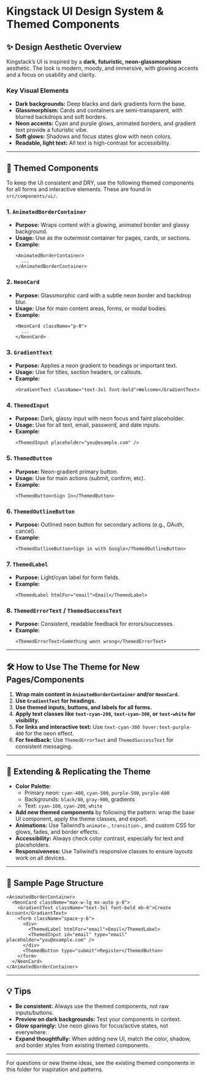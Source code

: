 # Kingstack UI Design System & Themed Components

## ✨ Design Aesthetic Overview

Kingstack’s UI is inspired by a **dark, futuristic, neon-glassmorphism** aesthetic. The look is modern, moody, and immersive, with glowing accents and a focus on usability and clarity.

### Key Visual Elements
- **Dark backgrounds:** Deep blacks and dark gradients form the base.
- **Glassmorphism:** Cards and containers are semi-transparent, with blurred backdrops and soft borders.
- **Neon accents:** Cyan and purple glows, animated borders, and gradient text provide a futuristic vibe.
- **Soft glows:** Shadows and focus states glow with neon colors.
- **Readable, light text:** All text is high-contrast for accessibility.

---

## 🧩 Themed Components

To keep the UI consistent and DRY, use the following themed components for all forms and interactive elements. These are found in `src/components/ui/`.

### 1. `AnimatedBorderContainer`
- **Purpose:** Wraps content with a glowing, animated border and glassy background.
- **Usage:** Use as the outermost container for pages, cards, or sections.
- **Example:**
  ```tsx
  <AnimatedBorderContainer>
    ...
  </AnimatedBorderContainer>
  ```

### 2. `NeonCard`
- **Purpose:** Glassmorphic card with a subtle neon border and backdrop blur.
- **Usage:** Use for main content areas, forms, or modal bodies.
- **Example:**
  ```tsx
  <NeonCard className="p-8">
    ...
  </NeonCard>
  ```

### 3. `GradientText`
- **Purpose:** Applies a neon gradient to headings or important text.
- **Usage:** Use for titles, section headers, or callouts.
- **Example:**
  ```tsx
  <GradientText className="text-3xl font-bold">Welcome</GradientText>
  ```

### 4. `ThemedInput`
- **Purpose:** Dark, glassy input with neon focus and faint placeholder.
- **Usage:** Use for all text, email, password, and date inputs.
- **Example:**
  ```tsx
  <ThemedInput placeholder="you@example.com" />
  ```

### 5. `ThemedButton`
- **Purpose:** Neon-gradient primary button.
- **Usage:** Use for main actions (submit, confirm, etc).
- **Example:**
  ```tsx
  <ThemedButton>Sign In</ThemedButton>
  ```

### 6. `ThemedOutlineButton`
- **Purpose:** Outlined neon button for secondary actions (e.g., OAuth, cancel).
- **Example:**
  ```tsx
  <ThemedOutlineButton>Sign in with Google</ThemedOutlineButton>
  ```

### 7. `ThemedLabel`
- **Purpose:** Light/cyan label for form fields.
- **Example:**
  ```tsx
  <ThemedLabel htmlFor="email">Email</ThemedLabel>
  ```

### 8. `ThemedErrorText` / `ThemedSuccessText`
- **Purpose:** Consistent, readable feedback for errors/successes.
- **Example:**
  ```tsx
  <ThemedErrorText>Something went wrong</ThemedErrorText>
  ```

---

## 🛠️ How to Use The Theme for New Pages/Components

1. **Wrap main content in `AnimatedBorderContainer` and/or `NeonCard`.**
2. **Use `GradientText` for headings.**
3. **Use themed inputs, buttons, and labels for all forms.**
4. **Apply text classes like `text-cyan-200`, `text-cyan-300`, or `text-white` for visibility.**
5. **For links and interactive text:** Use `text-cyan-300 hover:text-purple-400` for the neon effect.
6. **For feedback:** Use `ThemedErrorText` and `ThemedSuccessText` for consistent messaging.

---

## 🎨 Extending & Replicating the Theme

- **Color Palette:**
  - Primary neon: `cyan-400`, `cyan-500`, `purple-500`, `purple-600`
  - Backgrounds: `black/80`, `gray-900`, gradients
  - Text: `cyan-100`, `cyan-200`, `white`
- **Add new themed components** by following the pattern: wrap the base UI component, apply the theme classes, and export.
- **Animations:** Use Tailwind’s `animate-`, `transition-`, and custom CSS for glows, fades, and border effects.
- **Accessibility:** Always check color contrast, especially for text and placeholders.
- **Responsiveness:** Use Tailwind’s responsive classes to ensure layouts work on all devices.

---

## 📝 Sample Page Structure

```tsx
<AnimatedBorderContainer>
  <NeonCard className="max-w-lg mx-auto p-8">
    <GradientText className="text-3xl font-bold mb-6">Create Account</GradientText>
    <form className="space-y-6">
      <div>
        <ThemedLabel htmlFor="email">Email</ThemedLabel>
        <ThemedInput id="email" type="email" placeholder="you@example.com" />
      </div>
      <ThemedButton type="submit">Register</ThemedButton>
    </form>
  </NeonCard>
</AnimatedBorderContainer>
```

---

## 💡 Tips
- **Be consistent:** Always use the themed components, not raw inputs/buttons.
- **Preview on dark backgrounds:** Test your components in context.
- **Glow sparingly:** Use neon glows for focus/active states, not everywhere.
- **Expand thoughtfully:** When adding new UI, match the color, shadow, and border styles from existing themed components.

---

For questions or new theme ideas, see the existing themed components in this folder for inspiration and patterns.

